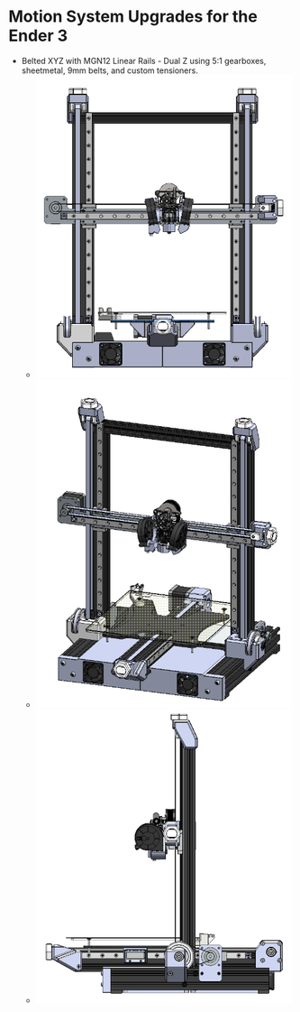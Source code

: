 # Motion System Upgrades for the Ender 3

- Belted XYZ with MGN12 Linear Rails - Dual Z using 5:1 gearboxes, sheetmetal, 9mm belts, and custom tensioners.
	- ![Image of BZ1](./Images/BeltedXYZ_front.png)
	- ![Image of BZ2](./Images/BeltedXYZ_iso.png)
	- ![Image of BZ3](./Images/BeltedXYZ_side.png)

